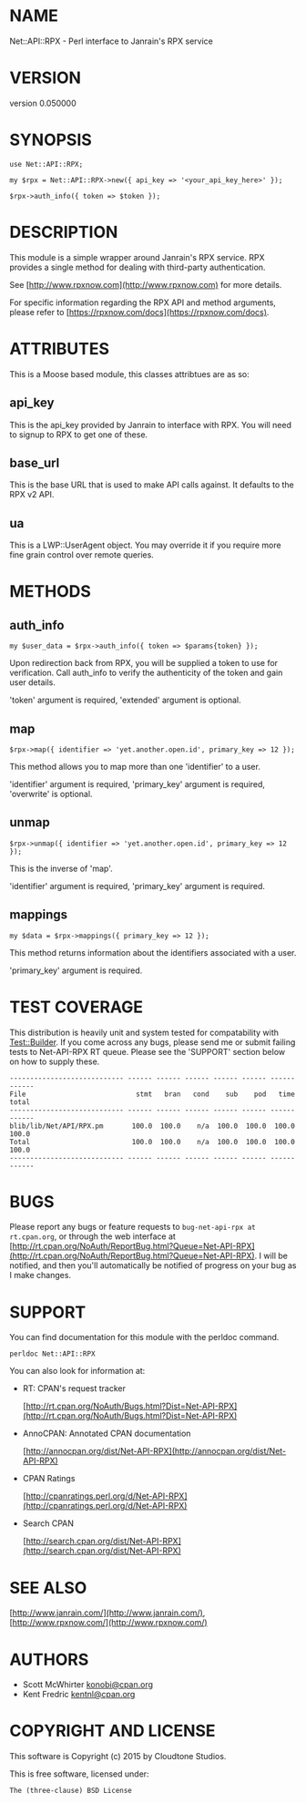 # NAME

Net::API::RPX - Perl interface to Janrain's RPX service

# VERSION

version 0.050000

# SYNOPSIS

    use Net::API::RPX;

    my $rpx = Net::API::RPX->new({ api_key => '<your_api_key_here>' });

    $rpx->auth_info({ token => $token });

# DESCRIPTION

This module is a simple wrapper around Janrain's RPX service. RPX provides a single method for
dealing with third-party authentication.

See [http://www.rpxnow.com](http://www.rpxnow.com) for more details.

For specific information regarding the RPX API and method arguments, please refer to
[https://rpxnow.com/docs](https://rpxnow.com/docs).

# ATTRIBUTES

This is a Moose based module, this classes attribtues are as so:

## api\_key

This is the api\_key provided by Janrain to interface with RPX. You will need to signup to RPX
to get one of these.

## base\_url

This is the base URL that is used to make API calls against. It defaults to the RPX v2 API.

## ua

This is a LWP::UserAgent object. You may override it if you require more fine grain control
over remote queries.

# METHODS

## auth\_info

    my $user_data = $rpx->auth_info({ token => $params{token} });

Upon redirection back from RPX, you will be supplied a token to use for verification. Call
auth\_info to verify the authenticity of the token and gain user details.

'token' argument is required, 'extended' argument is optional.

## map

    $rpx->map({ identifier => 'yet.another.open.id', primary_key => 12 });

This method allows you to map more than one 'identifier' to a user.

'identifier' argument is required, 'primary\_key' argument is required, 'overwrite' is optional.

## unmap

    $rpx->unmap({ identifier => 'yet.another.open.id', primary_key => 12 });

This is the inverse of 'map'.

'identifier' argument is required, 'primary\_key' argument is required.

## mappings

    my $data = $rpx->mappings({ primary_key => 12 });

This method returns information about the identifiers associated with a user.

'primary\_key' argument is required.

# TEST COVERAGE

This distribution is heavily unit and system tested for compatability with
[Test::Builder](https://metacpan.org/pod/Test::Builder). If you come across any bugs, please send me or submit failing
tests to Net-API-RPX RT queue. Please see the 'SUPPORT' section below on
how to supply these.

    ---------------------------- ------ ------ ------ ------ ------ ------ ------
    File                           stmt   bran   cond    sub    pod   time  total
    ---------------------------- ------ ------ ------ ------ ------ ------ ------
    blib/lib/Net/API/RPX.pm       100.0  100.0    n/a  100.0  100.0  100.0  100.0
    Total                         100.0  100.0    n/a  100.0  100.0  100.0  100.0
    ---------------------------- ------ ------ ------ ------ ------ ------ ------

# BUGS

Please report any bugs or feature requests to `bug-net-api-rpx at rt.cpan.org`, or through
the web interface at [http://rt.cpan.org/NoAuth/ReportBug.html?Queue=Net-API-RPX](http://rt.cpan.org/NoAuth/ReportBug.html?Queue=Net-API-RPX).  I will be notified, and then you'll
automatically be notified of progress on your bug as I make changes.

# SUPPORT

You can find documentation for this module with the perldoc command.

    perldoc Net::API::RPX

You can also look for information at:

- RT: CPAN's request tracker

    [http://rt.cpan.org/NoAuth/Bugs.html?Dist=Net-API-RPX](http://rt.cpan.org/NoAuth/Bugs.html?Dist=Net-API-RPX)

- AnnoCPAN: Annotated CPAN documentation

    [http://annocpan.org/dist/Net-API-RPX](http://annocpan.org/dist/Net-API-RPX)

- CPAN Ratings

    [http://cpanratings.perl.org/d/Net-API-RPX](http://cpanratings.perl.org/d/Net-API-RPX)

- Search CPAN

    [http://search.cpan.org/dist/Net-API-RPX](http://search.cpan.org/dist/Net-API-RPX)

# SEE ALSO

[http://www.janrain.com/](http://www.janrain.com/), [http://www.rpxnow.com/](http://www.rpxnow.com/)

# AUTHORS

- Scott McWhirter <konobi@cpan.org>
- Kent Fredric <kentnl@cpan.org>

# COPYRIGHT AND LICENSE

This software is Copyright (c) 2015 by Cloudtone Studios.

This is free software, licensed under:

    The (three-clause) BSD License

